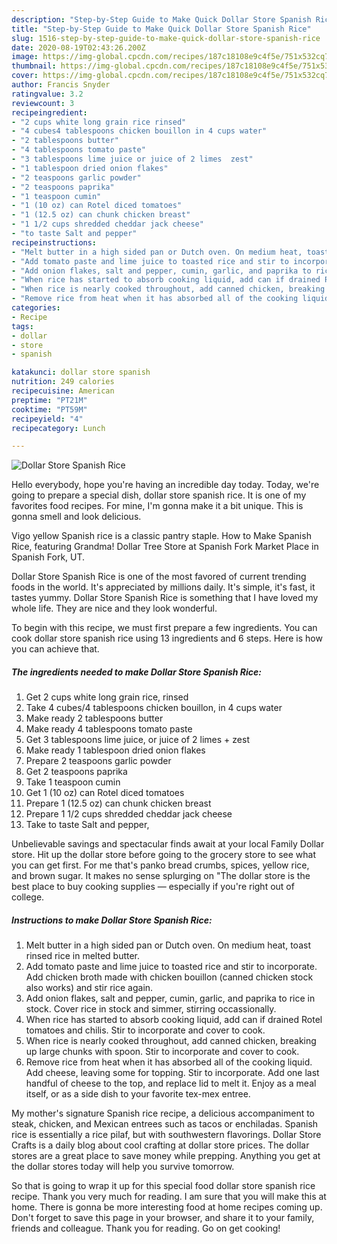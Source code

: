 ```yaml
---
description: "Step-by-Step Guide to Make Quick Dollar Store Spanish Rice"
title: "Step-by-Step Guide to Make Quick Dollar Store Spanish Rice"
slug: 1516-step-by-step-guide-to-make-quick-dollar-store-spanish-rice
date: 2020-08-19T02:43:26.200Z
image: https://img-global.cpcdn.com/recipes/187c18108e9c4f5e/751x532cq70/dollar-store-spanish-rice-recipe-main-photo.jpg
thumbnail: https://img-global.cpcdn.com/recipes/187c18108e9c4f5e/751x532cq70/dollar-store-spanish-rice-recipe-main-photo.jpg
cover: https://img-global.cpcdn.com/recipes/187c18108e9c4f5e/751x532cq70/dollar-store-spanish-rice-recipe-main-photo.jpg
author: Francis Snyder
ratingvalue: 3.2
reviewcount: 3
recipeingredient:
- "2 cups white long grain rice rinsed"
- "4 cubes4 tablespoons chicken bouillon in 4 cups water"
- "2 tablespoons butter"
- "4 tablespoons tomato paste"
- "3 tablespoons lime juice or juice of 2 limes  zest"
- "1 tablespoon dried onion flakes"
- "2 teaspoons garlic powder"
- "2 teaspoons paprika"
- "1 teaspoon cumin"
- "1 (10 oz) can Rotel diced tomatoes"
- "1 (12.5 oz) can chunk chicken breast"
- "1 1/2 cups shredded cheddar jack cheese"
- "to taste Salt and pepper"
recipeinstructions:
- "Melt butter in a high sided pan or Dutch oven. On medium heat, toast rinsed rice in melted butter."
- "Add tomato paste and lime juice to toasted rice and stir to incorporate. Add chicken broth made with chicken bouillon (canned chicken stock also works) and stir rice again."
- "Add onion flakes, salt and pepper, cumin, garlic, and paprika to rice in stock. Cover rice in stock and simmer, stirring occassionally."
- "When rice has started to absorb cooking liquid, add can if drained Rotel tomatoes and chilis. Stir to incorporate and cover to cook."
- "When rice is nearly cooked throughout, add canned chicken, breaking up large chunks with spoon. Stir to incorporate and cover to cook."
- "Remove rice from heat when it has absorbed all of the cooking liquid. Add cheese, leaving some for topping. Stir to incorporate. Add one last handful of cheese to the top, and replace lid to melt it. Enjoy as a meal itself, or as a side dish to your favorite tex-mex entree."
categories:
- Recipe
tags:
- dollar
- store
- spanish

katakunci: dollar store spanish 
nutrition: 249 calories
recipecuisine: American
preptime: "PT21M"
cooktime: "PT59M"
recipeyield: "4"
recipecategory: Lunch

---
```



![Dollar Store Spanish Rice](https://img-global.cpcdn.com/recipes/187c18108e9c4f5e/751x532cq70/dollar-store-spanish-rice-recipe-main-photo.jpg)

Hello everybody, hope you're having an incredible day today. Today, we're going to prepare a special dish, dollar store spanish rice. It is one of my favorites food recipes. For mine, I'm gonna make it a bit unique. This is gonna smell and look delicious.

Vigo yellow Spanish rice is a classic pantry staple. How to Make Spanish Rice, featuring Grandma! Dollar Tree Store at Spanish Fork Market Place in Spanish Fork, UT.

Dollar Store Spanish Rice is one of the most favored of current trending foods in the world. It's appreciated by millions daily. It's simple, it's fast, it tastes yummy. Dollar Store Spanish Rice is something that I have loved my whole life. They are nice and they look wonderful.


To begin with this recipe, we must first prepare a few ingredients. You can cook dollar store spanish rice using 13 ingredients and 6 steps. Here is how you can achieve that.

<!--inarticleads1-->

##### The ingredients needed to make Dollar Store Spanish Rice:

1. Get 2 cups white long grain rice, rinsed
1. Take 4 cubes/4 tablespoons chicken bouillon, in 4 cups water
1. Make ready 2 tablespoons butter
1. Make ready 4 tablespoons tomato paste
1. Get 3 tablespoons lime juice, or juice of 2 limes + zest
1. Make ready 1 tablespoon dried onion flakes
1. Prepare 2 teaspoons garlic powder
1. Get 2 teaspoons paprika
1. Take 1 teaspoon cumin
1. Get 1 (10 oz) can Rotel diced tomatoes
1. Prepare 1 (12.5 oz) can chunk chicken breast
1. Prepare 1 1/2 cups shredded cheddar jack cheese
1. Take to taste Salt and pepper,


Unbelievable savings and spectacular finds await at your local Family Dollar store. Hit up the dollar store before going to the grocery store to see what you can get first. For me that&#39;s panko bread crumbs, spices, yellow rice, and brown sugar. It makes no sense splurging on &#34;The dollar store is the best place to buy cooking supplies — especially if you&#39;re right out of college. 

<!--inarticleads2-->

##### Instructions to make Dollar Store Spanish Rice:

1. Melt butter in a high sided pan or Dutch oven. On medium heat, toast rinsed rice in melted butter.
1. Add tomato paste and lime juice to toasted rice and stir to incorporate. Add chicken broth made with chicken bouillon (canned chicken stock also works) and stir rice again.
1. Add onion flakes, salt and pepper, cumin, garlic, and paprika to rice in stock. Cover rice in stock and simmer, stirring occassionally.
1. When rice has started to absorb cooking liquid, add can if drained Rotel tomatoes and chilis. Stir to incorporate and cover to cook.
1. When rice is nearly cooked throughout, add canned chicken, breaking up large chunks with spoon. Stir to incorporate and cover to cook.
1. Remove rice from heat when it has absorbed all of the cooking liquid. Add cheese, leaving some for topping. Stir to incorporate. Add one last handful of cheese to the top, and replace lid to melt it. Enjoy as a meal itself, or as a side dish to your favorite tex-mex entree.


My mother&#39;s signature Spanish rice recipe, a delicious accompaniment to steak, chicken, and Mexican entrees such as tacos or enchiladas. Spanish rice is essentially a rice pilaf, but with southwestern flavorings. Dollar Store Crafts is a daily blog about cool crafting at dollar store prices. The dollar stores are a great place to save money while prepping. Anything you get at the dollar stores today will help you survive tomorrow. 

So that is going to wrap it up for this special food dollar store spanish rice recipe. Thank you very much for reading. I am sure that you will make this at home. There is gonna be more interesting food at home recipes coming up. Don't forget to save this page in your browser, and share it to your family, friends and colleague. Thank you for reading. Go on get cooking!
